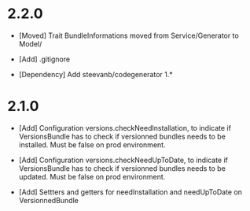 2.2.0
=====

- [Moved] Trait BundleInformations moved from Service/Generator to Model/

- [Add] .gitignore

- [Dependency] Add steevanb/codegenerator 1.*


2.1.0
=====

- [Add] Configuration versions.checkNeedInstallation, to indicate if VersionsBundle has to check if versionned bundles needs to be installed. Must be false on prod environment.

- [Add] Configuration versions.checkNeedUpToDate, to indicate if VersionsBundle has to check if versionned bundles needs to be updated. Must be false on prod environment.

- [Add] Settters and getters for needInstallation and needUpToDate on VersionnedBundle
